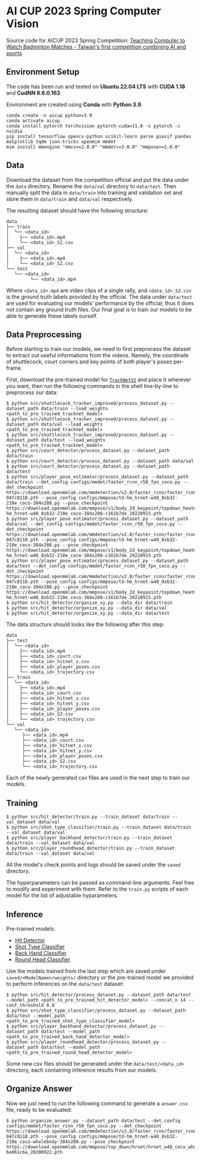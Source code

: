 # AI CUP 2023 Spring Computer Vision

Source code for AICUP 2023 Spring Competition: [Teaching Computer to Watch Badminton Matches - Taiwan's first competition combining AI and sports](https://aidea-web.tw/topic/cbea66cc-a993-4be8-933d-1aa9779001f8)

## Environment Setup

The code has been run and tested on **Ubuntu 22.04 LTS** with **CUDA 1.18** and **CudNN 8.6.0.163**.

Environment are created using **Conda** with **Python 3.9**.

```shell
conda create -n aicup python=3.9
conda activate aicup
conda install pytorch torchvision pytorch-cuda=11.8 -c pytorch -c nvidia
pip install tensorflow opencv-python scikit-learn parse piexif pandas matplotlib tqdm json-tricks openmim mmdet
mim install mmengine "mmcv>=2.0.0" "mmdet>=3.0.0" "mmpose>=1.0.0"
```

## Data

Download the dataset from the competition official and put the data under the `data` directory. Rename the `data/val` directory to `data/test`. Then manually split the data in `data/train` into training and validation set and store them in `data/train` and `data/val` respectively.

The resulting dataset should have the following structure:

```
data
├── train
│  └── <data_id>
│ 	 ├── <data_id>.mp4
│ 	 └── <data_id>_S2.csv
├── val
│  └── <data_id>
│ 	 ├── <data_id>.mp4
│ 	 └── <data_id>_S2.csv
└── test
   └── <data_id>
     	 └── <data_id>.mp4
```

Where `<data_id>.mp4` are video clips of a single rally, and `<data_id>_S2.csv` is the ground truth labels provided by the official. The data under `data/test` are used for evaluating our models' performance by the official, thus it does not contain any ground truth files. Our final goal is to train our models to be able to generate these labels ourself.

## Data Preprocessing

Before starting to train our models, we need to first preprocess the dataset to extract out useful informations from the videos. Namely, the coordinate of shuttlecock, court corners and key points of both player's poses per-frame.

First, download the pre-trained model for [`TrackNetV2`](https://drive.google.com/file/d/1_mrzOAAGsn2DAI7T1igJ9pYKabV278lb/view) and place it wherever you want, then run the following commands in the shell line-by-line to preprocess our data:

```shell
$ python src/shuttlecock_tracker_improved/process_dataset.py --dataset_path data/train --load_weights <path_to_pre_trained_tracknet_model>
$ python src/shuttlecock_tracker_improved/process_dataset.py --dataset_path data/val --load_weights <path_to_pre_trained_tracknet_model>
$ python src/shuttlecock_tracker_improved/process_dataset.py --dataset_path data/test --load_weights <path_to_pre_trained_tracknet_model>
$ python src/court_detector/process_dataset.py --dataset_path data/train
$ python src/court_detector/process_dataset.py --dataset_path data/val
$ python src/court_detector/process_dataset.py --dataset_path data/test
$ python src/player_pose_estimator/process_dataset.py --dataset_path data/train --det_config configs/mmdet/faster_rcnn_r50_fpn_coco.py --det_checkpoint https://download.openmmlab.com/mmdetection/v2.0/faster_rcnn/faster_rcnn_r50_fpn_1x_coco/faster_rcnn_r50_fpn_1x_coco_20200130-047c8118.pth --pose_config configs/mmpose/td-hm_hrnet-w48_8xb32-210e_coco-384x288.py --pose_checkpoint https://download.openmmlab.com/mmpose/v1/body_2d_keypoint/topdown_heatmap/coco/td-hm_hrnet-w48_8xb32-210e_coco-384x288-c161b7de_20220915.pth
$ python src/player_pose_estimator/process_dataset.py --dataset_path data/val --det_config configs/mmdet/faster_rcnn_r50_fpn_coco.py --det_checkpoint https://download.openmmlab.com/mmdetection/v2.0/faster_rcnn/faster_rcnn_r50_fpn_1x_coco/faster_rcnn_r50_fpn_1x_coco_20200130-047c8118.pth --pose_config configs/mmpose/td-hm_hrnet-w48_8xb32-210e_coco-384x288.py --pose_checkpoint https://download.openmmlab.com/mmpose/v1/body_2d_keypoint/topdown_heatmap/coco/td-hm_hrnet-w48_8xb32-210e_coco-384x288-c161b7de_20220915.pth
$ python src/player_pose_estimator/process_dataset.py --dataset_path data/test --det_config configs/mmdet/faster_rcnn_r50_fpn_coco.py --det_checkpoint https://download.openmmlab.com/mmdetection/v2.0/faster_rcnn/faster_rcnn_r50_fpn_1x_coco/faster_rcnn_r50_fpn_1x_coco_20200130-047c8118.pth --pose_config configs/mmpose/td-hm_hrnet-w48_8xb32-210e_coco-384x288.py --pose_checkpoint https://download.openmmlab.com/mmpose/v1/body_2d_keypoint/topdown_heatmap/coco/td-hm_hrnet-w48_8xb32-210e_coco-384x288-c161b7de_20220915.pth
$ python src/hit_detector/organize_xy.py --data_dir data/train
$ python src/hit_detector/organize_xy.py --data_dir data/val
$ python src/hit_detector/organize_xy.py --data_dir data/test
```

The data structure should looks like the following after this step:

```
data
├── test
│  └── <data_id>
│ 	 ├── <data_id>.mp4
│ 	 ├── <data_id>_court.csv
│ 	 ├── <data_id>_hitnet_x.csv
│ 	 ├── <data_id>_player_poses.csv
│ 	 └── <data_id>_trajectory.csv
├── train
│  └── <data_id>
│ 	 ├── <data_id>.mp4
│ 	 ├── <data_id>_court.csv
│ 	 ├── <data_id>_hitnet_x.csv
│ 	 ├── <data_id>_hitnet_y.csv
│ 	 ├── <data_id>_player_poses.csv
│ 	 ├── <data_id>_S2.csv
│ 	 └── <data_id>_trajectory.csv
└── val
   └── <data_id>
      ├── <data_id>.mp4
      ├── <data_id>_court.csv
      ├── <data_id>_hitnet_x.csv
      ├── <data_id>_hitnet_y.csv
      ├── <data_id>_player_poses.csv
      ├── <data_id>_S2.csv
      └── <data_id>_trajectory.csv
```

Each of the newly generated csv files are used in the next step to train our models.

## Training

```shell
$ python src/hit_detector/train.py --train_dataset data/train --val_dataset data/val
$ python src/shot_type_classifier/train.py --train_dataset data/train --val_dataset data/val
$ python src/player_backhand_detector/train.py --train_dataset data/train --val_dataset data/val
$ python src/player_roundhead_detector/train.py --train_dataset data/train --val_dataset data/val
```

All the model's check points and logs should be saved under the `saved` directory.

The hyperparameters can be passed as command-line arguments. Feel free to modify and experiment with them. Refer to the `train.py` scripts of each model for the list of adjustable hyparameters.

## Inference

Pre-trained models:

* [Hit Detector](https://github.com/jerrykal/AI_CUP_2023_Spring_Computer_Vision/releases/download/0.0.0/hit_detector_weights.pt)
* [Shot Type Classifier](https://github.com/jerrykal/AI_CUP_2023_Spring_Computer_Vision/releases/download/0.0.0/shot_type_classifier.pt)
* [Back Hand Classifier](https://github.com/jerrykal/AI_CUP_2023_Spring_Computer_Vision/releases/download/0.0.0/back_hand_classifier_weights.pt)
* [Round Head Classifier](https://github.com/jerrykal/AI_CUP_2023_Spring_Computer_Vision/releases/download/0.0.0/round_head_classifier_weights.pt)

Use the models trained from the last step which are saved under `saved/<ModelName>/weights/` directory or the pre-trained model we provided to perform inferences on the `data/test` dataset:

```shell
$ python src/hit_detector/process_dataset.py --dataset_path data/test --model_path <path_to_pre_trained_hit_detector_model> --concat_n 14 --conf_threshold 0.8
$ python src/shot_type_classifier/process_dataset.py --dataset_path data/test --model_path <path_to_pre_trained_shot_type_classifier_model>
$ python src/player_backhand_detector/process_dataset.py --dataset_path data/test --model_path <path_to_pre_trained_back_hand_detector_model>
$ python src/player_roundhead_detector/process_dataset.py --dataset_path data/test --model_path <path_to_pre_trained_round_head_detector_model>
```

Some new csv files should be generated under the `data/test/<data_id>` directory, each containing inference results from our models.

## Organize Answer

Now we just need to run the following command to generate a `answer.csv` file, ready to be evaluated:

```shell
$ python organize_answer.py --dataset_path data/test --det_config configs/mmdet/faster_rcnn_r50_fpn_coco.py --det_checkpoint https://download.openmmlab.com/mmdetection/v2.0/faster_rcnn/faster_rcnn_r50_fpn_1x_coco/faster_rcnn_r50_fpn_1x_coco_20200130-047c8118.pth --pose_config configs/mmpose/td-hm_hrnet-w48_8xb32-210e_coco-wholebody-384x288.py --pose_checkpoint https://download.openmmlab.com/mmpose/top_down/hrnet/hrnet_w48_coco_wholebody_384x288-6e061c6a_20200922.pth
```